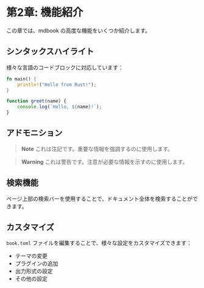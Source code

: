 # 第2章: 機能紹介

この章では、mdbook の高度な機能をいくつか紹介します。

## シンタックスハイライト

様々な言語のコードブロックに対応しています：

```rust
fn main() {
    println!("Hello from Rust!");
}
```

```javascript
function greet(name) {
    console.log(`Hello, ${name}!`);
}
```

## アドモニション

> **Note**
> これは注記です。重要な情報を強調するのに使用します。

> **Warning**
> これは警告です。注意が必要な情報を示すのに使用します。

## 検索機能

ページ上部の検索バーを使用することで、ドキュメント全体を検索することができます。

## カスタマイズ

`book.toml` ファイルを編集することで、様々な設定をカスタマイズできます：

- テーマの変更
- プラグインの追加
- 出力形式の設定
- その他の設定 